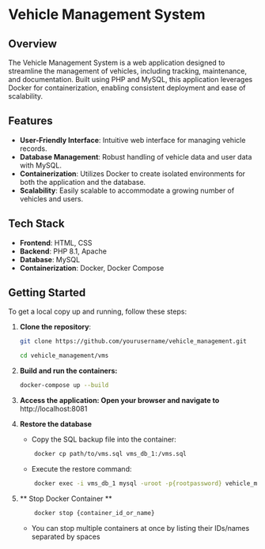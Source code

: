 # Vehicle Management System

## Overview

The Vehicle Management System is a web application designed to streamline the management of vehicles, including tracking, maintenance, and documentation. Built using PHP and MySQL, this application leverages Docker for containerization, enabling consistent deployment and ease of scalability.

## Features

- **User-Friendly Interface**: Intuitive web interface for managing vehicle records.
- **Database Management**: Robust handling of vehicle data and user data with MySQL.
- **Containerization**: Utilizes Docker to create isolated environments for both the application and the database.
- **Scalability**: Easily scalable to accommodate a growing number of vehicles and users.

## Tech Stack

- **Frontend**: HTML, CSS
- **Backend**: PHP 8.1, Apache
- **Database**: MySQL
- **Containerization**: Docker, Docker Compose

## Getting Started

To get a local copy up and running, follow these steps:

1. **Clone the repository**:
   ```bash
   git clone https://github.com/yourusername/vehicle_management.git
   ```
   ```bash
   cd vehicle_management/vms
    ```

2. **Build and run the containers:**
    ```bash
    docker-compose up --build
    ```

3. **Access the application: Open your browser and navigate to**
    http://localhost:8081

 4. **Restore the database**
    * Copy the SQL backup file into the container:
    ```bash
        docker cp path/to/vms.sql vms_db_1:/vms.sql
    ```
    * Execute the restore command:
    ```bash
        docker exec -i vms_db_1 mysql -uroot -p{rootpassword} vehicle_management < /vms.sql
    ```

5. ** Stop Docker Container **
    ```bash
        docker stop {container_id_or_name}
    ```
    * You can stop multiple containers at once by listing their IDs/names separated by spaces 





